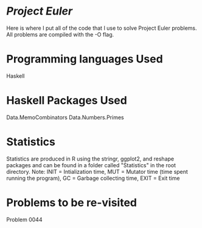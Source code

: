 *Project Euler*
================================

Here is where I put all of the code that I use to solve Project Euler problems. All problems are compiled with the -O flag.

Programming languages Used
================================

Haskell

Haskell Packages Used
================================

Data.MemoCombinators
Data.Numbers.Primes

Statistics
================================

Statistics are produced in R using the stringr, ggplot2, and reshape packages and can be found in a folder called "Statistics" in the root directory. 
Note: INIT = Intialization time, MUT = Mutator time (time spent running the program), GC = Garbage collecting time, EXIT = Exit time

Problems to be re-visited
================================
Problem 0044

